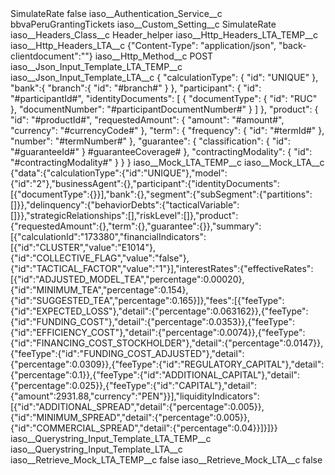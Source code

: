<?xml version="1.0" encoding="UTF-8"?>
<CustomMetadata xmlns="http://soap.sforce.com/2006/04/metadata" xmlns:xsi="http://www.w3.org/2001/XMLSchema-instance" xmlns:xsd="http://www.w3.org/2001/XMLSchema">
    <label>SimulateRate</label>
    <protected>false</protected>
    <values>
        <field>iaso__Authentication_Service__c</field>
        <value xsi:type="xsd:string">bbvaPeruGrantingTickets</value>
    </values>
    <values>
        <field>iaso__Custom_Setting__c</field>
        <value xsi:type="xsd:string">SimulateRate</value>
    </values>
    <values>
        <field>iaso__Headers_Class__c</field>
        <value xsi:type="xsd:string">Header_helper</value>
    </values>
    <values>
        <field>iaso__Http_Headers_LTA_TEMP__c</field>
        <value xsi:nil="true"/>
    </values>
    <values>
        <field>iaso__Http_Headers_LTA__c</field>
        <value xsi:type="xsd:string">{&quot;Content-Type&quot;: &quot;application/json&quot;, &quot;back-clientdocument&quot;:&quot;&quot;}</value>
    </values>
    <values>
        <field>iaso__Http_Method__c</field>
        <value xsi:type="xsd:string">POST</value>
    </values>
    <values>
        <field>iaso__Json_Input_Template_LTA_TEMP__c</field>
        <value xsi:nil="true"/>
    </values>
    <values>
        <field>iaso__Json_Input_Template_LTA__c</field>
        <value xsi:type="xsd:string">{
 &quot;calculationType&quot;: {
   &quot;id&quot;: &quot;UNIQUE&quot;
 },
 &quot;bank&quot;:{
	&quot;branch&quot;:{
		 &quot;id&quot;: &quot;#branch#&quot;
	}
 },
 &quot;participant&quot;: {
   &quot;id&quot;: &quot;#participantId#&quot;,
   &quot;identityDocuments&quot;: [
     {
       &quot;documentType&quot;: {
         &quot;id&quot;: &quot;RUC&quot;
       },
       &quot;documentNumber&quot;: &quot;#participantDocumentNumber#&quot;
     }
   ]
 },
 &quot;product&quot;: {
   &quot;id&quot;: &quot;#productId#&quot;,
   &quot;requestedAmount&quot;: {
     &quot;amount&quot;: &quot;#amount#&quot;,
     &quot;currency&quot;: &quot;#currencyCode#&quot;
   },
   &quot;term&quot;: {
     &quot;frequency&quot;: {
       &quot;id&quot;: &quot;#termId#&quot;
     },
&quot;number&quot;: &quot;#termNumber#&quot;
   },
   &quot;guarantee&quot;: {
     &quot;classification&quot;: {
       &quot;id&quot;: &quot;#guaranteeId#&quot;
     }
#guaranteeCoverage#
   },
   &quot;contractingModality&quot;: {
     &quot;id&quot;: &quot;#contractingModality#&quot;
   }
 }
}</value>
    </values>
    <values>
        <field>iaso__Mock_LTA_TEMP__c</field>
        <value xsi:nil="true"/>
    </values>
    <values>
        <field>iaso__Mock_LTA__c</field>
        <value xsi:type="xsd:string">{&quot;data&quot;:{&quot;calculationType&quot;:{&quot;id&quot;:&quot;UNIQUE&quot;},&quot;model&quot;:{&quot;id&quot;:&quot;2&quot;},&quot;businessAgent&quot;:{},&quot;participant&quot;:{&quot;identityDocuments&quot;:[{&quot;documentType&quot;:{}}],&quot;bank&quot;:{},&quot;segment&quot;:{&quot;subSegment&quot;:{&quot;partitions&quot;:[]}},&quot;delinquency&quot;:{&quot;behaviorDebts&quot;:{&quot;tacticalVariable&quot;:[]}},&quot;strategicRelationships&quot;:[],&quot;riskLevel&quot;:[]},&quot;product&quot;:{&quot;requestedAmount&quot;:{},&quot;term&quot;:{},&quot;guarantee&quot;:{}},&quot;summary&quot;:[{&quot;calculationId&quot;:&quot;173380&quot;,&quot;financialIndicators&quot;:[{&quot;id&quot;:&quot;CLUSTER&quot;,&quot;value&quot;:&quot;E1014&quot;},{&quot;id&quot;:&quot;COLLECTIVE_FLAG&quot;,&quot;value&quot;:&quot;false&quot;},{&quot;id&quot;:&quot;TACTICAL_FACTOR&quot;,&quot;value&quot;:&quot;1&quot;}],&quot;interestRates&quot;:{&quot;effectiveRates&quot;:[{&quot;id&quot;:&quot;ADJUSTED_MODEL_TEA&quot;,&quot;percentage&quot;:0.00020},{&quot;id&quot;:&quot;MINIMUM_TEA&quot;,&quot;percentage&quot;:0.154},{&quot;id&quot;:&quot;SUGGESTED_TEA&quot;,&quot;percentage&quot;:0.165}]},&quot;fees&quot;:[{&quot;feeType&quot;:{&quot;id&quot;:&quot;EXPECTED_LOSS&quot;},&quot;detail&quot;:{&quot;percentage&quot;:0.063162}},{&quot;feeType&quot;:{&quot;id&quot;:&quot;FUNDING_COST&quot;},&quot;detail&quot;:{&quot;percentage&quot;:0.0353}},{&quot;feeType&quot;:{&quot;id&quot;:&quot;EFFICIENCY_COST&quot;},&quot;detail&quot;:{&quot;percentage&quot;:0.0074}},{&quot;feeType&quot;:{&quot;id&quot;:&quot;FINANCING_COST_STOCKHOLDER&quot;},&quot;detail&quot;:{&quot;percentage&quot;:0.0147}},{&quot;feeType&quot;:{&quot;id&quot;:&quot;FUNDING_COST_ADJUSTED&quot;},&quot;detail&quot;:{&quot;percentage&quot;:0.0309}},{&quot;feeType&quot;:{&quot;id&quot;:&quot;REGULATORY_CAPITAL&quot;},&quot;detail&quot;:{&quot;percentage&quot;:0.1}},{&quot;feeType&quot;:{&quot;id&quot;:&quot;ADDITIONAL_CAPITAL&quot;},&quot;detail&quot;:{&quot;percentage&quot;:0.025}},{&quot;feeType&quot;:{&quot;id&quot;:&quot;CAPITAL&quot;},&quot;detail&quot;:{&quot;amount&quot;:2931.88,&quot;currency&quot;:&quot;PEN&quot;}}],&quot;liquidityIndicators&quot;:[{&quot;id&quot;:&quot;ADDITIONAL_SPREAD&quot;,&quot;detail&quot;:{&quot;percentage&quot;:0.005}},{&quot;id&quot;:&quot;MINIMUM_SPREAD&quot;,&quot;detail&quot;:{&quot;percentage&quot;:0.005}},{&quot;id&quot;:&quot;COMMERCIAL_SPREAD&quot;,&quot;detail&quot;:{&quot;percentage&quot;:0.04}}]}]}}</value>
    </values>
    <values>
        <field>iaso__Querystring_Input_Template_LTA_TEMP__c</field>
        <value xsi:nil="true"/>
    </values>
    <values>
        <field>iaso__Querystring_Input_Template_LTA__c</field>
        <value xsi:nil="true"/>
    </values>
    <values>
        <field>iaso__Retrieve_Mock_LTA_TEMP__c</field>
        <value xsi:type="xsd:boolean">false</value>
    </values>
    <values>
        <field>iaso__Retrieve_Mock_LTA__c</field>
        <value xsi:type="xsd:boolean">false</value>
    </values>
</CustomMetadata>

